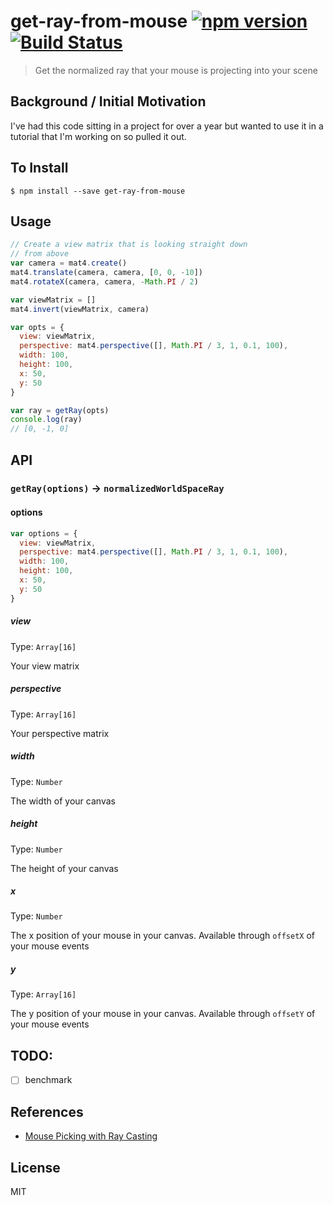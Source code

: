 get-ray-from-mouse [![npm version](https://badge.fury.io/js/get-ray-from-mouse.svg)](http://badge.fury.io/js/get-ray-from-mouse) [![Build Status](https://travis-ci.org/chinedufn/get-ray-from-mouse.svg?branch=master)](https://travis-ci.org/chinedufn/get-ray-from-mouse)
===============

> Get the normalized ray that your mouse is projecting into your scene

## Background / Initial Motivation

I've had this code sitting in a project for over a year but wanted to use it in a tutorial that I'm working on so pulled it out.

## To Install

```
$ npm install --save get-ray-from-mouse
```

## Usage

```js
// Create a view matrix that is looking straight down
// from above
var camera = mat4.create()
mat4.translate(camera, camera, [0, 0, -10])
mat4.rotateX(camera, camera, -Math.PI / 2)

var viewMatrix = []
mat4.invert(viewMatrix, camera)

var opts = {
  view: viewMatrix,
  perspective: mat4.perspective([], Math.PI / 3, 1, 0.1, 100),
  width: 100,
  height: 100,
  x: 50,
  y: 50
}

var ray = getRay(opts)
console.log(ray)
// [0, -1, 0]
```

## API

### `getRay(options)` -> `normalizedWorldSpaceRay`

#### options

```js
var options = {
  view: viewMatrix,
  perspective: mat4.perspective([], Math.PI / 3, 1, 0.1, 100),
  width: 100,
  height: 100,
  x: 50,
  y: 50
}
```

##### view

Type: `Array[16]`

Your view matrix

##### perspective

Type: `Array[16]`

Your perspective matrix

##### width

Type: `Number`

The width of your canvas

##### height

Type: `Number`

The height of your canvas

##### x

Type: `Number`

The x position of your mouse in your canvas. Available through `offsetX` of your mouse events

##### y

Type: `Array[16]`

The y position of your mouse in your canvas. Available through `offsetY` of your mouse events

## TODO:

- [ ] benchmark

## References

- [Mouse Picking with Ray Casting](http://antongerdelan.net/opengl/raycasting.html)

## License

MIT

